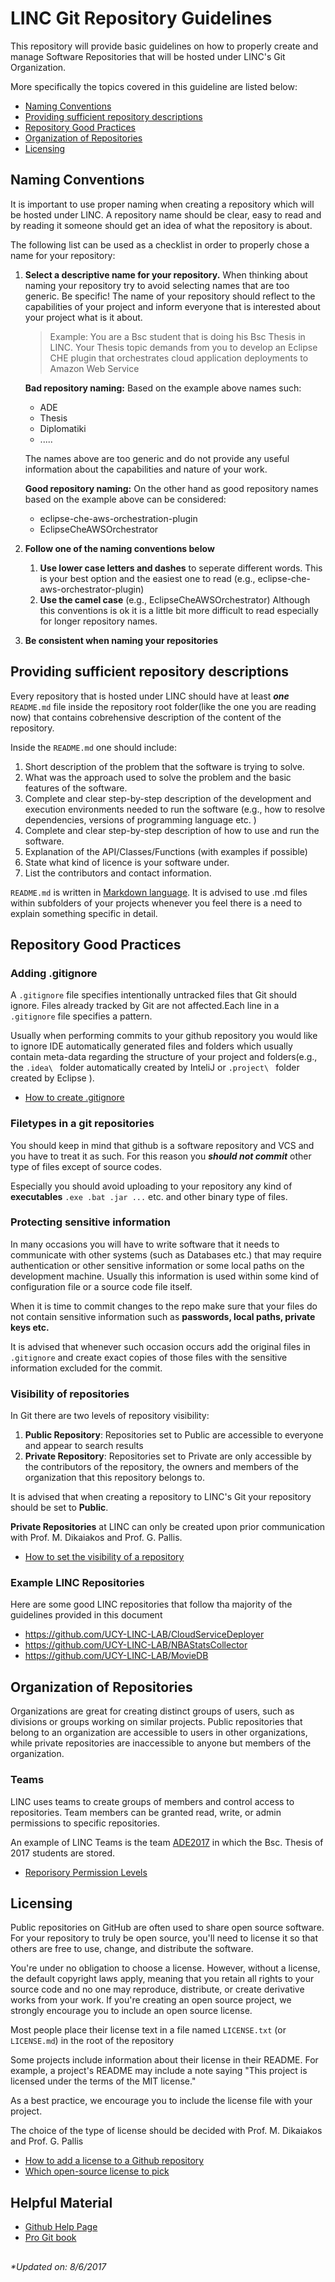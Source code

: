 # LINC Git Repository Guidelines
This repository will  provide basic guidelines on how to properly create and manage Software Repositories that will be hosted under LINC's Git Organization.

More specifically the topics covered in this guideline are listed below:
* [Naming Conventions](#naming-conventions)
* [Providing sufficient repository descriptions](#providing-sufficient-repository-descriptions)
* [Repository Good Practices](#repository-good-practices)
* [Organization of Repositories](#organization-of-repositories)
* [Licensing](#licensing) 

## Naming Conventions  
It is important to use proper naming when creating a repository which will be hosted
under LINC. A repository name should be clear, easy to read and by reading it someone should get an idea of what the repository is about.

The following list can be used as a checklist in order to properly chose a name for your repository:
1. **Select a descriptive name for your repository.** 
 When thinking about naming your repository try to avoid selecting names that are too generic. Be specific! The name of your repository should reflect to the capabilities of your project and inform everyone that is interested about your project what is it about.
   >Example: You are a Bsc student that is doing his Bsc Thesis
   in LINC. Your Thesis topic demands from you to develop an Eclipse CHE plugin 
    that orchestrates cloud application deployments to Amazon Web Service
    
    **__Bad repository naming:__** Based on the example above names such:
     * ADE
     * Thesis
     * Diplomatiki
     * .....
     
     The names above are too generic and do not provide any useful information about the capabilities and nature of your work.
     
     **__Good repository naming:__** On the other hand as good repository names based on the example above can be considered: 
     * eclipse-che-aws-orchestration-plugin
     * EclipseCheAWSOrchestrator
2. **Follow one of the naming conventions below**
    1. **Use lower case letters and dashes** to seperate different words. This is your best option and the easiest one to read (e.g., eclipse-che-aws-orchestrator-plugin)
    2. **Use the camel case** (e.g., EclipseCheAWSOrchestrator) Although this conventions is ok it is a little bit more difficult to read especially for longer repository names.
3. **Be consistent when naming your repositories**

## Providing sufficient repository descriptions
Every repository that is hosted under LINC should have at least **_one_** `README.md` file inside the repository root folder(like the one you are reading now) that contains cobrehensive description of the content of the repository.

Inside the `README.md` one should include:
1. Short description of the problem that the software is trying to solve.
2. What was the approach used to solve the problem and the basic features of the software.
3. Complete and clear step-by-step description of the development and execution environments needed to run the software (e.g., how to resolve dependencies, versions of programming language etc. )
4. Complete and clear step-by-step description of how to use and run the software.
5. Explanation of the API/Classes/Functions (with examples if possible)
6. State what kind of licence is your software under.
7. List the contributors and contact information.

`README.md` is written in [Markdown language](https://guides.github.com/features/mastering-markdown/). It is advised to use .md files within subfolders of your projects whenever you feel there is a need to explain something specific in detail.
## Repository Good Practices

### Adding .gitignore

A `.gitignore` file specifies intentionally untracked files that Git should ignore. Files already tracked by Git are not affected.Each line in a `.gitignore` file specifies a pattern.

Usually when performing commits to your github repository you would like to ignore IDE automatically generated files and folders which usually contain meta-data regarding the structure of your project and folders(e.g., the `.idea\ ` folder automatically created by InteliJ or `.project\ ` folder created by Eclipse ).

* [How to create .gitignore](https://git-scm.com/docs/gitignore)

### Filetypes in a git repositories

You should keep in mind that github is a software repository and VCS and you have to treat it as such. For this reason you **_should not commit_** other type of files except of source codes.

Especially you should avoid uploading to your repository any kind of **executables** `.exe .bat .jar ...` etc. and other binary type of files. 

### Protecting sensitive information
In many occasions you will have to write software that it needs to communicate with other systems (such as Databases etc.) that may require authentication or other sensitive information or some local paths on the development machine. Usually this information is used within some kind of configuration file or a source code file itself. 

When it is time to commit changes to the repo make sure that your files do not contain sensitive information such as **passwords, local paths, private keys etc.**
  
It is advised that whenever such occasion occurs add the original files in `.gitignore` and create exact copies of those files with the sensitive information excluded for the commit.

### Visibility of repositories
In Git there are two levels of repository visibility:
1. **Public Repository**: Repositories set to Public are accessible to everyone and appear to search results
2. **Private Repository**: Repositories set to Private are only accessible by the contributors of the repository, the owners and members of the organization that this repository belongs to.

It is advised that when creating a repository to LINC's Git your repository should be set to **Public**. 

**Private Repositories** at LINC can only be created upon prior communication with Prof. M. Dikaiakos and Prof. G. Pallis.

* [How to set the visibility of a repository](https://help.github.com/articles/making-a-private-repository-public/)

### Example LINC Repositories

Here are some good LINC repositories that follow tha majority of the guidelines provided in this document
 
* https://github.com/UCY-LINC-LAB/CloudServiceDeployer
* https://github.com/UCY-LINC-LAB/NBAStatsCollector
* https://github.com/UCY-LINC-LAB/MovieDB


## Organization of Repositories

Organizations are great for creating distinct groups of users, such as divisions or groups working on similar projects. Public repositories that belong to an organization are accessible to users in other organizations, while private repositories are inaccessible to anyone but members of the organization.

### Teams
LINC uses teams to create groups of members and control access to repositories. Team members can be granted read, write, or admin permissions to specific repositories.

An example of LINC Teams is the team [ADE2017](https://github.com/orgs/UCY-LINC-LAB/teams/ade2017/repositories) in which the Bsc. Thesis of 2017 students are stored. 

* [Reporisory Permission Levels](https://help.github.com/articles/repository-permission-levels-for-an-organization/)



## Licensing
Public repositories on GitHub are often used to share open source software. For your repository to truly be open source, you'll need to license it so that others are free to use, change, and distribute the software.

You're under no obligation to choose a license. However, without a license, the default copyright laws apply, meaning that you retain all rights to your source code and no one may reproduce, distribute, or create derivative works from your work. If you're creating an open source project, we strongly encourage you to include an open source license.

Most people place their license text in a file named `LICENSE.txt` (or `LICENSE.md`) in the root of the repository

Some projects include information about their license in their README. For example, a project's README may include a note saying "This project is licensed under the terms of the MIT license."

As a best practice, we encourage you to include the license file with your project.

The choice of the type of license should be decided with Prof. M. Dikaiakos and Prof. G. Pallis

* [How to add a license to a Github repository](https://help.github.com/articles/licensing-a-repository/#applying-a-license-to-a-repository-with-an-existing-license)
* [Which open-source license to pick](https://choosealicense.com/)


## Helpful Material

* [Github Help Page](https://help.github.com/)
* [Pro Git book](https://git-scm.com/book/en/v2)

##
_*Updated on: 8/6/2017_